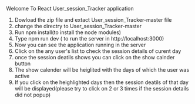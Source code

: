 
Welcome To React User_session_Tracker application 

1. Dowload the zip file and extact User_session_Tracker-master file 
2. change the directry to  User_session_Tracker-master
3. Run npm install(to install the node modules)
4. Type npm run dev ( to run the server in http://localhost:3000) 
5. Now you can see the application running in the server 
6. Click on the any user's list to check the session details of curent day 
7. once the session deatils shows you can click on the show calnder button 
8. The show calender will be heiglited with the days of which the user was active 
9. If you click on the heighlighted days then the session deatils of that day will be displayed(please try to click on 2 or 3 times if the session details did not popup)




